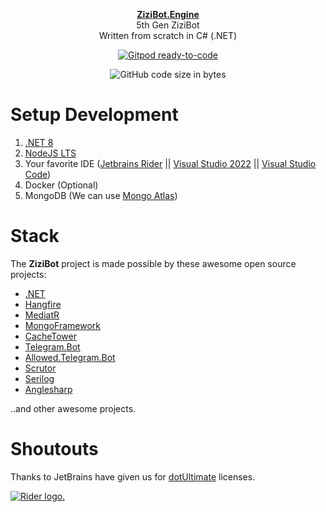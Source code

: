 <p align="center">
  <a href="https://docs.zizibot.winten.my.id">
    <strong>ZiziBot.Engine</strong>
  </a>
  <br />
<span>5th Gen ZiziBot</span>
<br>
<span>Written from scratch in C# (.NET)</span>
</p>

<p align="center">
    <a href="https://gitpod.io/#https://github.com/WinTenDev/ZiziBot-Engine">
        <img src="https://img.shields.io/badge/Gitpod-ready--to--code-908a85?logo=gitpod" alt="Gitpod ready-to-code" />
    </a>
    <div align="center">
        <img src="https://img.shields.io/github/languages/code-size/WinTenDev/ZiziBot-Engine" alt="GitHub code size in bytes" />
    </div>
</p>

# Setup Development

1. <a href="https://dotnet.microsoft.com/en-us/download" target="_blank">.NET 8</a>
2. <a href="https://nodejs.org/en/download" target="_blank">NodeJS LTS</a>
3. Your favorite IDE (<a href="https://www.jetbrains.com/rider" target="_blank">Jetbrains Rider</a> || <a href="https://visualstudio.microsoft.com" target="_blank">Visual Studio 2022</a> || <a href="https://code.visualstudio.com" target="_blank">Visual Studio Code</a>)
4. Docker (Optional)
5. MongoDB (We can use <a href="https://www.mongodb.com/atlas/database" target="_blank">Mongo Atlas</a>)

# Stack

The **ZiziBot** project is made possible by these awesome open source projects:

<ul>
    <li><a href="https://github.com/dotnet" target="_blank">.NET</a></li>
    <li><a href="https://github.com/HangfireIO" target="_blank">Hangfire</a></li>
    <li><a href="https://github.com/jbogard/MediatR" target="_blank">MediatR</a></li>
    <li><a href="https://github.com/TurnerSoftware/MongoFramework" target="_blank">MongoFramework</a></li>
    <li><a href="https://github.com/TurnerSoftware/CacheTower" target="_blank">CacheTower</a></li>
    <li><a href="https://github.com/TelegramBots/Telegram.Bot" target="_blank">Telegram.Bot</a></li>
    <li><a href="https://github.com/VodemSharp/Allowed.Telegram.Bot" target="_blank">Allowed.Telegram.Bot</a></li>
    <li><a href="https://github.com/khellang/Scrutor" target="_blank">Scrutor</a></li>
    <li><a href="https://github.com/serilog" target="_blank">Serilog</a></li>
    <li><a href="https://anglesharp.github.io" target="_blank">Anglesharp</a></li>
</ul>

..and other awesome projects.

# Shoutouts

Thanks to JetBrains have given us for
<a href="https://www.jetbrains.com/dotnet" target="_blank">dotUltimate</a> licenses.

<a href="https://www.jetbrains.com/?from=zizibot" target="_blank">
    <img src="https://resources.jetbrains.com/storage/products/company/brand/logos/jb_beam.svg" alt="Rider logo.">
</a>
